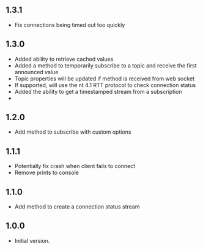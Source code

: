 ## 1.3.1

- Fix connections being timed out too quickly

## 1.3.0

- Added ability to retrieve cached values
- Added a method to temporarily subscribe to a topic and receive the first announced value
- Topic properties will be updated if method is received from web socket
- If supported, will use the nt 4.1 RTT protocol to check connection status
- Added the ability to get a timestamped stream from a subscription
- 
## 1.2.0

- Add method to subscribe with custom options

## 1.1.1

- Potentially fix crash when client fails to connect
- Remove prints to console

## 1.1.0

- Add method to create a connection status stream

## 1.0.0

- Initial version.
